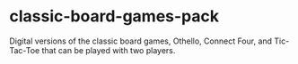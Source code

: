# classic-board-games-pack
Digital versions of the classic board games, Othello, Connect Four, and Tic-Tac-Toe that can be played with two players.
